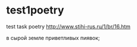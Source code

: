 # test1poetry
test task poetry
http://www.stihi-rus.ru/1/br/16.htm







в сырой земле приветливых пиявок;
